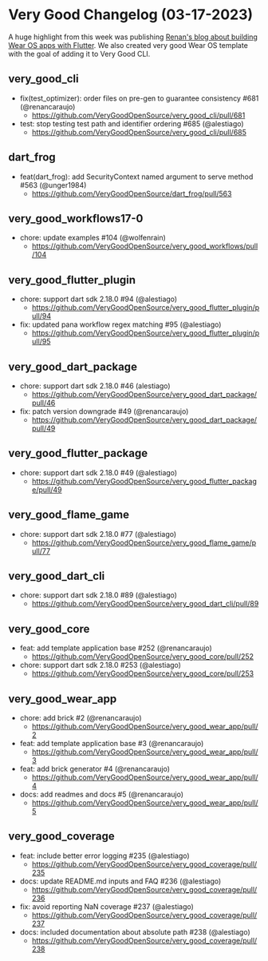 # Very Good Changelog (03-17-2023)

A huge highlight from this week was publishing [Renan's blog about building Wear OS apps with Flutter](https://verygood.ventures/blog/building-wear-os-apps-with-flutter-a-very-good-guide). We also created very good Wear OS template with the goal of adding it to Very Good CLI.

## very_good_cli

- fix(test_optimizer): order files on pre-gen to guarantee consistency #681 (@renancaraujo)
  - https://github.com/VeryGoodOpenSource/very_good_cli/pull/681
- test: stop testing test path and identifier ordering #685 (@alestiago)
  - https://github.com/VeryGoodOpenSource/very_good_cli/pull/685

## dart_frog

- feat(dart_frog): add SecurityContext named argument to serve method #563 (@unger1984)
  - https://github.com/VeryGoodOpenSource/dart_frog/pull/563

## very_good_workflows17-0

- chore: update examples #104 (@wolfenrain)
  - https://github.com/VeryGoodOpenSource/very_good_workflows/pull/104

## very_good_flutter_plugin

- chore: support dart sdk 2.18.0 #94 (@alestiago)
  - https://github.com/VeryGoodOpenSource/very_good_flutter_plugin/pull/94
- fix: updated pana workflow regex matching #95 (@alestiago)
  - https://github.com/VeryGoodOpenSource/very_good_flutter_plugin/pull/95

## very_good_dart_package

- chore: support dart sdk 2.18.0 #46 (alestiago)
  - https://github.com/VeryGoodOpenSource/very_good_dart_package/pull/46
- fix: patch version downgrade #49 (@renancaraujo)
  - https://github.com/VeryGoodOpenSource/very_good_dart_package/pull/49

## very_good_flutter_package

- chore: support dart sdk 2.18.0 #49 (@alestiago)
  - https://github.com/VeryGoodOpenSource/very_good_flutter_package/pull/49

## very_good_flame_game

- chore: support dart sdk 2.18.0 #77 (@alestiago)
  - https://github.com/VeryGoodOpenSource/very_good_flame_game/pull/77

## very_good_dart_cli

- chore: support dart sdk 2.18.0 #89 (@alestiago)
  - https://github.com/VeryGoodOpenSource/very_good_dart_cli/pull/89

## very_good_core

- feat: add template application base #252 (@renancaraujo)
  - https://github.com/VeryGoodOpenSource/very_good_core/pull/252
- chore: support dart sdk 2.18.0 #253 (@alestiago)
  - https://github.com/VeryGoodOpenSource/very_good_core/pull/253

## very_good_wear_app

- chore: add brick #2 (@renancaraujo)
  - https://github.com/VeryGoodOpenSource/very_good_wear_app/pull/2
- feat: add template application base #3 (@renancaraujo)
  - https://github.com/VeryGoodOpenSource/very_good_wear_app/pull/3
- feat: add brick generator #4 (@renancaraujo)
  - https://github.com/VeryGoodOpenSource/very_good_wear_app/pull/4
- docs: add readmes and docs #5 (@renancaraujo)
  - https://github.com/VeryGoodOpenSource/very_good_wear_app/pull/5

## very_good_coverage

- feat: include better error logging #235 (@alestiago)
  - https://github.com/VeryGoodOpenSource/very_good_coverage/pull/235
- docs: update README.md inputs and FAQ #236 (@alestiago)
  - https://github.com/VeryGoodOpenSource/very_good_coverage/pull/236
- fix: avoid reporting NaN coverage #237 (@alestiago)
  - https://github.com/VeryGoodOpenSource/very_good_coverage/pull/237
- docs: included documentation about absolute path #238 (@alestiago)
  - https://github.com/VeryGoodOpenSource/very_good_coverage/pull/238
